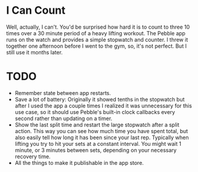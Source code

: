 # I Can Count
Well, actually, I can't. You'd be surprised how hard it is to count to three 10 times over a 30 minute period of a heavy lifting workout. The Pebble app runs on the watch and provides a simple stopwatch and counter. I threw it together one afternoon before I went to the gym, so, it's not perfect. But I still use it months later.

# TODO
 - Remember state between app restarts.
 - Save a lot of battery: Originally it showed tenths in the stopwatch but after I used the app a couple times I realized it was unnecessary for this use case, so it should use Pebble's built-in clock callbacks every second rather than updating on a timer.
 - Show the last split time and restart the large stopwatch after a split action. This way you can see how much time you have spent total, but also easily tell how long it has been since your last rep. Typically when lifting you try to hit your sets at a constant interval. You might wait 1 minute, or 3 minutes between sets, depending on your necessary recovery time.
 - All the things to make it publishable in the app store.